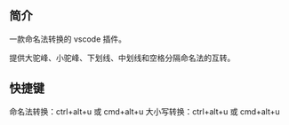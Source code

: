## 简介

一款命名法转换的 vscode 插件。

提供大驼峰、小驼峰、下划线、中划线和空格分隔命名法的互转。

## 快捷键

命名法转换：ctrl+alt+u 或 cmd+alt+u
大小写转换：ctrl+alt+u 或 cmd+alt+u
